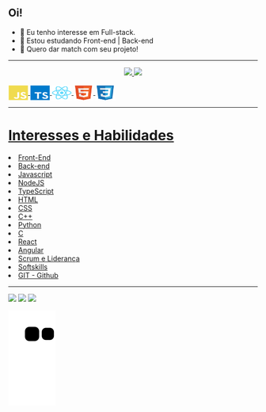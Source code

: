 ## Oi!
- 👀 Eu tenho interesse em Full-stack.
- 🌱 Estou estudando Front-end | Back-end
- 💞️ Quero dar match com seu projeto!

<hr>


<!---
vinyand/vinyand is a ✨ special ✨ repository because its `README.md` (this file) appears on your GitHub profile.
You can click the Preview link to take a look at your changes.
--->
<body>
  <div align="center">
  <a href="https://github.com/vinyand">
  <img height="180em" src="https://github-readme-stats.vercel.app/api?username=vinyand&show_icons=true&theme=dracula&include_all_commits=true&count_private=true"/>
  <img height="180em" src="https://github-readme-stats.vercel.app/api/top-langs/?username=vinyand&layout=compact&langs_count=7&theme=dracula"/>
</div>
    <div style="display: inline_block"><br>
  <img align="center" alt="Js" height="30" width="40" src="https://raw.githubusercontent.com/devicons/devicon/master/icons/javascript/javascript-plain.svg">
  <img align="center" alt="Ts" height="30" width="40" src="https://raw.githubusercontent.com/devicons/devicon/master/icons/typescript/typescript-plain.svg">
  <img align="center" alt="-React" height="30" width="40" src="https://raw.githubusercontent.com/devicons/devicon/master/icons/react/react-original.svg">
  <img align="center" alt="HTML" height="30" width="40" src="https://raw.githubusercontent.com/devicons/devicon/master/icons/html5/html5-original.svg">
  <img align="center" alt="CSS" height="30" width="40" src="https://raw.githubusercontent.com/devicons/devicon/master/icons/css3/css3-original.svg">
</div>
 <hr>
<div>
 <h1>Interesses e Habilidades</h1>
 <li>Front-End</li>
 <li>Back-end</li>
 <li>Javascript</li>
 <li>NodeJS</li>
 <li>TypeScript</li>
 <li>HTML</li>
 <li>CSS</li>
 <li>C++</li>
 <li>Python</li>
 <li>C</li>
 <li>React</li>
 <li>Angular</li>
 <li>Scrum e Liderança</li>
 <li>Softskills</li>
 <li>GIT - Github</li>
 </div>
<hr>
 <div> 
  <a href="https://instagram.com/vinyand" target="_blank"><img src="https://img.shields.io/badge/-Instagram-%23E4405F?style=for-the-badge&logo=instagram&logoColor=white" target="_blank"></a>
  <a href = "mailto:vinyand@gmail.com"><img src="https://img.shields.io/badge/-Gmail-%23333?style=for-the-badge&logo=gmail&logoColor=white" target="_blank"></a>
  <a href="https://www.linkedin.com/comm/mynetwork/discovery-see-all?usecase=PEOPLE_FOLLOWS&followMember=venicios-andrade" target="_blank"><img src="https://img.shields.io/badge/-LinkedIn-%230077B5?style=for-the-badge&logo=linkedin&logoColor=white" target="_blank"></a>
  

      

 
  ![Snake animation](https://github.com/rafaballerini/rafaballerini/blob/output/github-contribution-grid-snake.svg)
